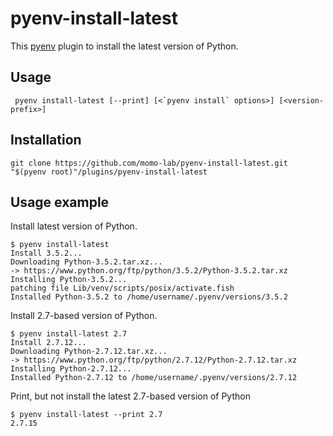 # pyenv-install-latest

This [pyenv](https://github.com/yyuu/pyenv) plugin to install the latest version of Python.

## Usage

     pyenv install-latest [--print] [<`pyenv install` options>] [<version-prefix>]

## Installation

    git clone https://github.com/momo-lab/pyenv-install-latest.git "$(pyenv root)"/plugins/pyenv-install-latest

## Usage example

Install latest version of Python.

    $ pyenv install-latest
    Install 3.5.2...
    Downloading Python-3.5.2.tar.xz...
    -> https://www.python.org/ftp/python/3.5.2/Python-3.5.2.tar.xz
    Installing Python-3.5.2...
    patching file Lib/venv/scripts/posix/activate.fish
    Installed Python-3.5.2 to /home/username/.pyenv/versions/3.5.2


Install 2.7-based version of Python.

    $ pyenv install-latest 2.7
    Install 2.7.12...
    Downloading Python-2.7.12.tar.xz...
    -> https://www.python.org/ftp/python/2.7.12/Python-2.7.12.tar.xz
    Installing Python-2.7.12...
    Installed Python-2.7.12 to /home/username/.pyenv/versions/2.7.12

Print, but not install the latest 2.7-based version of Python

    $ pyenv install-latest --print 2.7
    2.7.15
    
